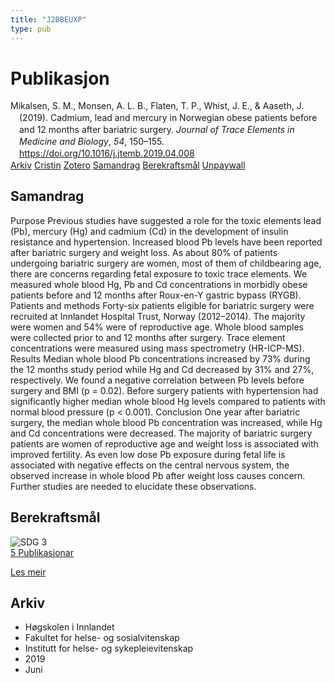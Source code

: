 ```yaml
---
title: "J2BBEUXP"
type: pub
---
```

<h1>Publikasjon</h1>
<article id="csl-bib-container-J2BBEUXP" class="csl-bib-container">
  <div class="csl-bib-body" style="line-height: 1.35; padding-left: 1em; text-indent:-1em;">
  <div class="csl-entry">Mikalsen, S. M., Monsen, A. L. B., Flaten, T. P., Whist, J. E., &amp; Aaseth, J. (2019). Cadmium, lead and mercury in Norwegian obese patients before and 12 months after bariatric surgery. <i>Journal of Trace Elements in Medicine and Biology</i>, <i>54</i>, 150&#x2013;155. <a href="https://doi.org/10.1016/j.jtemb.2019.04.008">https://doi.org/10.1016/j.jtemb.2019.04.008</a></div>
</div>
  <div class="csl-bib-buttons">
    <a href="#taxonomy-article-J2BBEUXP" class="csl-bib-button">Arkiv</a>
    <a href="https://app.cristin.no/results/show.jsf?id=1705706" alt="Cristin URL" class="csl-bib-button">Cristin</a>
    <a href="http://zotero.org/groups/5402882/items/J2BBEUXP" alt="Zotero URL" class="csl-bib-button">Zotero</a>
    <a href="#abstract-article-J2BBEUXP" class="csl-bib-button">Samandrag</a>
    <a href="#sdg-article-J2BBEUXP" class="csl-bib-button">Berekraftsmål</a>
    <a href="https://doi.org/10.1016/j.jtemb.2019.04.008" class="csl-bib-button">Unpaywall</a>
  </div>
  <div id="csl-bib-meta-container-J2BBEUXP"></div>
</article>
<div id="csl-bib-meta-J2BBEUXP" class="csl-bib-meta">
  <article id="abstract-article-J2BBEUXP" class="abstract-article">
    <h1>Samandrag</h1>
    Purpose Previous studies have suggested a role for the toxic elements lead (Pb), mercury (Hg) and cadmium (Cd) in the development of insulin resistance and hypertension. Increased blood Pb levels have been reported after bariatric surgery and weight loss. As about 80% of patients undergoing bariatric surgery are women, most of them of childbearing age, there are concerns regarding fetal exposure to toxic trace elements. We measured whole blood Hg, Pb and Cd concentrations in morbidly obese patients before and 12 months after Roux-en-Y gastric bypass (RYGB). Patients and methods Forty-six patients eligible for bariatric surgery were recruited at Innlandet Hospital Trust, Norway (2012–2014). The majority were women and 54% were of reproductive age. Whole blood samples were collected prior to and 12 months after surgery. Trace element concentrations were measured using mass spectrometry (HR-ICP-MS). Results Median whole blood Pb concentrations increased by 73% during the 12 months study period while Hg and Cd decreased by 31% and 27%, respectively. We found a negative correlation between Pb levels before surgery and BMI (p = 0.02). Before surgery patients with hypertension had significantly higher median whole blood Hg levels compared to patients with normal blood pressure (p &lt; 0.001). Conclusion One year after bariatric surgery, the median whole blood Pb concentration was increased, while Hg and Cd concentrations were decreased. The majority of bariatric surgery patients are women of reproductive age and weight loss is associated with improved fertility. As even low dose Pb exposure during fetal life is associated with negative effects on the central nervous system, the observed increase in whole blood Pb after weight loss causes concern. Further studies are needed to elucidate these observations.
  </article>
  <article id="sdg-article-J2BBEUXP" class="sdg-article">
    <h1>Berekraftsmål</h1>
    <div class="sdg-container"><div id="sdg3" class="sdg"> <img src="{{< params subfolder >}}images/sdg/sdg03_no.png" class="image" alt="SDG 3"> <div class="sdg-overlay"> <a href="{{< params subfolder >}}no/archive/?sdg=3#archive" class="sdg-publication-count"><span>5</span> Publikasjonar</a> <p><a href="NA" class="sdg-read-more">Les meir</a></p> </div> </div></div>
  </article>
  <article id="taxonomy-article-J2BBEUXP" class="taxonomy-article">
    <h1>Arkiv</h1>
    <ul>
      <li>Høgskolen i Innlandet</li>
      <li>Fakultet for helse- og sosialvitenskap</li>
      <li>Institutt for helse- og sykepleievitenskap</li>
      <li>2019</li>
      <li>Juni</li>
    </ul>
  </article>
</div>
